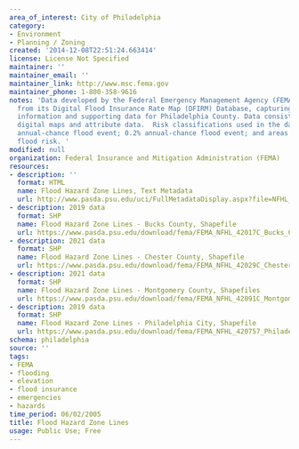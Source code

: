 ```yaml
---
area_of_interest: City of Philadelphia
category:
- Environment
- Planning / Zoning
created: '2014-12-08T22:51:24.663414'
license: License Not Specified
maintainer: ''
maintainer_email: ''
maintainer_link: http://www.msc.fema.gov
maintainer_phone: 1-800-358-9616
notes: 'Data developed by the Federal Emergency Management Agency (FEMA) with information
  from its Digital Flood Insurance Rate Map (DFIRM) Database, capturing flood risk
  information and supporting data for Philadelphia County. Data consists of geo-referenced
  digital maps and attribute data.  Risk classifications used in the data are: 1%
  annual-chance flood event; 0.2% annual-chance flood event; and areas of minimal
  flood risk. '
modified: null
organization: Federal Insurance and Mitigation Administration (FEMA)
resources:
- description: ''
  format: HTML
  name: Flood Hazard Zone Lines, Text Metadata
  url: http://www.pasda.psu.edu/uci/FullMetadataDisplay.aspx?file=NFHL_Pennsylvania.xml
- description: 2019 data
  format: SHP
  name: Flood Hazard Zone Lines - Bucks County, Shapefile
  url: https://www.pasda.psu.edu/download/fema/FEMA_NFHL_42017C_Bucks_County_20190614.zip
- description: 2021 data
  format: SHP
  name: Flood Hazard Zone Lines - Chester County, Shapefile
  url: https://www.pasda.psu.edu/download/fema/FEMA_NFHL_42029C_Chester_County_20210418.zip
- description: 2021 data
  format: SHP
  name: Flood Hazard Zone Lines - Montgomery County, Shapefiles
  url: https://www.pasda.psu.edu/download/fema/FEMA_NFHL_42091C_Montgomery_20210923.zip
- description: 2019 data
  format: SHP
  name: Flood Hazard Zone Lines - Philadelphia City, Shapefile
  url: https://www.pasda.psu.edu/download/fema/FEMA_NFHL_420757_Philadelphia_County_20190926.zip
schema: philadelphia
source: ''
tags: 
- FEMA
- flooding
- elevation
- flood insurance
- emergencies
- hazards
time_period: 06/02/2005
title: Flood Hazard Zone Lines
usage: Public Use; Free
---
```

